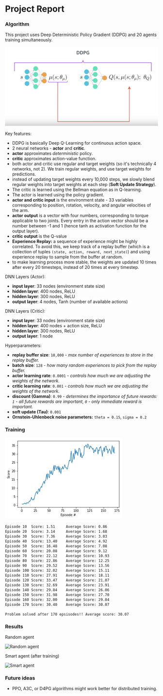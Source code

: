 # Project Report

### Algorithm

This project uses Deep Deterministic Policy Gradient (DDPG) and 20 agents training simultaneously.

![DDPG](img/ddpg.png)

Key features:

* DDPG is basically Deep Q-Learning for continuous action space.
* 2 neural networks - **actor** and **critic**.
* **actor** approximates _deterministic_ policy.
* **critic** approximates action-value function.
* both actor and critic use regular and target weights (so it's technically 4 networks, not 2). We train regular weights, and use target weights for predictions. 
* instead of updating target weights every 10,000 steps, we slowly blend regular weights into target weights at each step (**Soft Update Strategy**).
* The critic is learned using the Bellman equation as in Q-learning.
* The actor is learned using the policy gradient.
* **actor and critic input** is the environment state - 33 variables corresponding to position, rotation, velocity, and angular velocities of the arm.
* **actor output** is a vector with four numbers, corresponding to torque applicable to two joints. Every entry in the action vector should be a number between -1 and 1 (hence tanh as activation function for the output layer).
* **critic output** is the Q-value
* **Experience Replay:** a sequence of experience might be highly correlated. To avoid this, we keep track of a replay buffer (which is a collection of tuples `(state, action, reward, next_state)`) and using experience replay to sample from the buffer at random.
* to make learning process more stable, the weights are updated 10 times after every 20 timesteps, instead of 20 times at every timestep.

DNN Layers (Actor):

* **input layer**: 33 nodes (environment state size)
* **hidden layer**: 400 nodes, ReLU
* **hidden layer**: 300 nodes, ReLU
* **output layer**: 4 nodes, Tanh (number of available actions)

DNN Layers (Critic):

* **input layer**: 33 nodes (environment state size)
* **hidden layer**: 400 nodes + action size, ReLU
* **hidden layer**: 300 nodes, ReLU
* **output layer**: 1 node

Hyperparameters:

* **replay buffer size**: `10,000` - _max number of experiences to store in the replay buffer._
* **batch size**: `128` - _how many random experiences to pick from the replay buffer._
* **actor learning rate**: `0.0001` - _controls how much we are adjusting the weights of the network._
* **critic learning rate**: `0.001` - _controls how much we are adjusting the weights of the network._
* **discount (Gamma)**: `0.99` - _determines the importance of future rewards: `1` - all future rewards are important, `0` - only immediate reward is important._
* **soft update (Tau)**: `0.001`
* **Ornstein-Uhlenbeck noise parameters:** `theta = 0.15`, `sigma = 0.2`

### Training

![Training](img/training.png)

```
Episode 10  Score: 1.51     Average Score: 0.86
Episode 20  Score: 3.14     Average Score: 1.68
Episode 30  Score: 7.36     Average Score: 3.03
Episode 40  Score: 13.40    Average Score: 4.92
Episode 50  Score: 16.48    Average Score: 7.08
Episode 60  Score: 20.08    Average Score: 9.12
Episode 70  Score: 22.12    Average Score: 10.93
Episode 80  Score: 22.86    Average Score: 12.25
Episode 90  Score: 29.52    Average Score: 13.56
Episode 100 Score: 32.02    Average Score: 15.11
Episode 110 Score: 27.91    Average Score: 18.11
Episode 120 Score: 33.47    Average Score: 21.07
Episode 130 Score: 32.69    Average Score: 23.91
Episode 140 Score: 29.84    Average Score: 26.06
Episode 150 Score: 31.98    Average Score: 27.70
Episode 160 Score: 32.00    Average Score: 29.04
Episode 170 Score: 30.40    Average Score: 30.07

Problem solved after 170 epsisodes!! Average score: 30.07
```

### Results

Random agent

![Random agent](img/random_agent.gif)

Smart agent (after training)

![Smart agent](img/smart_agent.gif)

### Future ideas

*  PPO, A3C, or D4PG algorithms might work better for distributed training.
